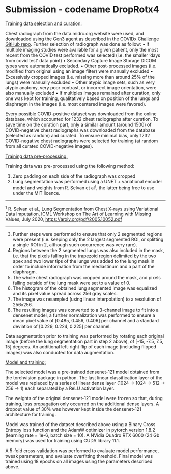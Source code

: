 # Submission - codename DropRotx4

<ins>Training data selection and curation:</ins>

Chest radiograph from the data.midrc.org website were used, and downloaded using the Gen3 agent as described in the COVIDx [Challenge GitHub repo](https://github.com/MIDRC/COVID19_Challenges/tree/main/Challenge_2022_COVIDx). Further selection of radiograph was done as follow: 
    • If multiple imaging studies were available for a given patient, only the most recent from the COVID test performed was selected (i.e. the smaller ‘days from covid test’ data point)
    • Secondary Capture Image Storage DICOM types were automatically excluded.
    • Other post-processed images (i.e. modified from original using an image filter) were manually excluded
    • Excessively cropped images (i.e. missing more than around 25% of the lungs) were manually excluded
    • Other atypic image sets, such as very atypic anatomy, very poor contrast, or incorrect image orientation, were also manually excluded
    • If multiples images remained after curation, only one was kept for training, qualitatively based on position of the lungs and diaphragm in the images (i.e. most centered images were favored).

Every possible COVID-positive dataset was downloaded from the online database, which accounted for 1232 chest radiographs after curation. To save time on the curation part, only a similar amount (around 1500) of COVID-negative chest radiographs was downloaded from the database (selected as random) and curated.
To ensure minimal bias, only 1232 COVID-negative chest radiographs were selected for training (at random from all curated COVID-negative images).

<ins>Training data pre-processing:</ins>

Training data was pre-processed using the following method: 
1. Zero padding on each side of the radiograph was cropped
2. Lung segmentation was performed using a UNET + variational encoder model   and weights from R. Selvan et al<sup>1</sup>, the latter being free to use under the MIT licence.

<hr>

<sup>1</sup> R. Selvan et al., Lung Segmentation from Chest X-rays using Variational Data Imputation, ICML Workshop on The Art of Learning with Missing Values, July 2020, https://arxiv.org/pdf/2005.10052.pdf 

<hr>

3. Further steps were performed to ensure that only 2 segmented regions were present (i.e. keeping only the 2 largest segmented ROI, or splitting a single ROI in 2, although such occurrence was very rare).
4. Regions between the 2 segmented lungs was also included in the mask, i.e. that the pixels falling in the trapezoid region delimited by the two apex and two lower tips of the lungs was added to the lung mask in order to include information from the mediastinum and a part of the diaphragm.
5. The whole chest radiograph was cropped around the mask, and pixels falling outside of the lung mask were set to a value of 0.
6. The histogram of the obtained lung segmented image was equalized and its pixel value spread across 256 gray scales.
7. The image was resampled (using linear interpolation) to a resolution of 256x256.
8. The resulting images was converted to a 3-channel image to fit into a densenet model, a further normalization was performed to ensure a mean pixel value of [0.485, 0.456, 0.406] per channel and a standard deviation of [0.229, 0.224, 0.225] per channel.

Data augmentation prior to training was performed by rotating each original image (before the lung segmentation part in step 2 above), of [-15, -7.5, 7.5, 15] degrees. An additional left-right flip of each image (including flipped images) was also conducted for data augmentation.

<ins>Model and training:</ins>

The selected model was a pre-trained densenet-121 model obtained from the torchvision package in python. The last linear classification layer of the model was replaced by a series of linear dense layer (1024 -> 1024 -> 512 -> 256 -> 1) each separated by a ReLU activation layer.

The weights of the original densenet-121 model were frozen so that, during training, loss propagation only occurred on the additional dense layers. A dropout value of 30% was however kept inside the densenet-121 architecture for training.

Model was trained of the dataset described above using a Binary Cross Entropy loss function and the AdamW optimizer in pytorch version 1.8.2 (learning rate = 1e-6, batch size = 10). A NVidia Quadro RTX 6000 (24 Gb memory) was used for training using CUDA library 11.1.

A 5-fold cross-validation was performed to evaluate model performance, tweak parameters, and evaluate overfitting threshold. Final model was trained using 18 epochs on all images using the parameters described above.